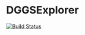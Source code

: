 # DGGSExplorer

[![Build Status](https://github.com/danlooo/DGGSExplorer.jl/actions/workflows/CI.yml/badge.svg?branch=main)](https://github.com/danlooo/DGGSExplorer.jl/actions/workflows/CI.yml?query=branch%3Amain)
